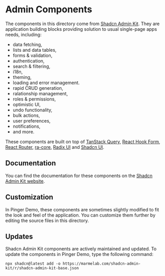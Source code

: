 # Admin Components

The components in this directory come from [Shadcn Admin Kit](https://marmelab.com/shadcn-admin-kit/). They are application building blocks providing solution to usual single-page apps needs, including:

- data fetching,
- lists and data tables,
- forms & validation,
- authentication,
- search & filtering,
- i18n,
- theming,
- loading and error management.
- rapid CRUD generation,
- ralationship management,
- roles & permissions,
- optimistic UI,
- undo functionality,
- bulk actions,
- user preferences,
- notifications,
- and more.

These components are built on top of [TanStack Query](https://tanstack.com/query/latest), [React Hook Form](https://react-hook-form.com/), [React Router](https://reactrouter.com/), [ra-core](https://marmelab.com/ra-core/), [Radix UI](https://www.radix-ui.com/) and [Shadcn UI](https://ui.shadcn.com/).

## Documentation

You can find the documentation for these components on the [Shadcn Admin Kit website](https://marmelab.com/shadcn-admin-kit/docs).

## Customization

In Pinger Demo, these components are sometimes slightly modified to fit the look and feel of the application. You can customize them further by editing the source files in this directory.

## Updates

Shadcn Admin Kit components are actively maintained and updated. To update the components in Pinger Demo, type the following command:

```
npx shadcn@latest add -o https://marmelab.com/shadcn-admin-kit/r/shadcn-admin-kit-base.json
```

